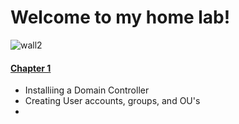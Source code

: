 # Welcome to my home lab!
![wall2](https://github.com/greenseer11235/homelab/assets/143025702/8df06cf8-9fbb-484f-a455-a094f9586474)

#### [Chapter 1](https://github.com/clarity11235/homelab/blob/fed3383ed399c9f7e88a43f4acb50fdbcc98c802/Chapter%201/Chapter%201.md)

* Installiing a Domain Controller
* Creating User accounts, groups, and OU's
* 
